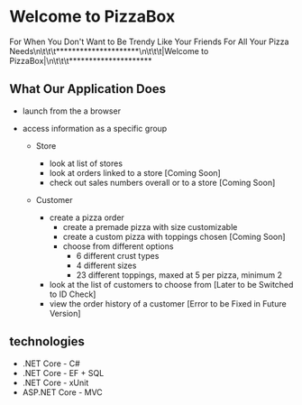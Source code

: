 # Welcome to PizzaBox

For When You Don't Want to Be Trendy Like Your Friends For All Your Pizza Needs\n\t\t\t*********************\n\t\t\t|Welcome to PizzaBox|\n\t\t\t*********************

## What Our Application Does

- launch from the a browser
- access information as a specific group

    + Store
        - look at list of stores
        - look at orders linked to a store [Coming Soon]
        - check out sales numbers overall or to a store [Coming Soon]
    
    + Customer
        - create a pizza order
            + create a premade pizza with size customizable
            + create a custom pizza with toppings chosen [Coming Soon]
            + choose from different options
                - 6 different crust types
                - 4 different sizes
                - 23 different toppings, maxed at 5 per pizza, minimum 2
        - look at the list of customers to choose from [Later to be Switched to ID Check]
        - view the order history of a customer [Error to be Fixed in Future Version]

## technologies
- .NET Core - C#
- .NET Core - EF + SQL
- .NET Core - xUnit
- ASP.NET Core - MVC